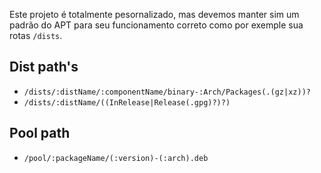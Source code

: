 Este projeto é totalmente pesornalizado, mas devemos manter sim um padrão do APT para seu funcionamento correto como por exemple sua rotas `/dists`.

## Dist path's

* `/dists/:distName/:componentName/binary-:Arch/Packages(.(gz|xz))?`
* `/dists/:distName/((InRelease|Release(.gpg)?)?)`

## Pool path

* `/pool/:packageName/(:version)-(:arch).deb`